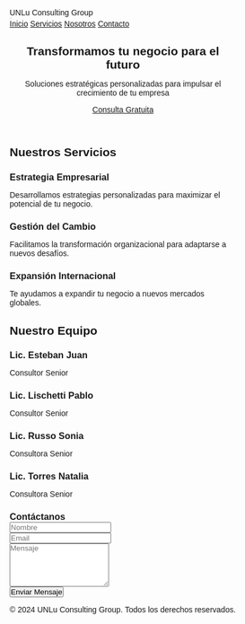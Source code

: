 <html><head><base href="." /><meta charset="UTF-8" /><meta name="viewport" content="width=device-width, initial-scale=1.0" /><title>UNLu Consulting Group - Consultora de Negocios</title><style>
  * {
    margin: 0;
    padding: 0;
    box-sizing: border-box;
    font-family: 'Poppins', sans-serif;
  }

  :root {
    --primary: #1a4f8b;
    --secondary: #2980b9;
    --accent: #f39c12;
    --light: #ecf0f1;
    --dark: #2c3e50;
  }

  body {
    overflow-x: hidden;
    padding-top: 70px;
  }

  nav {
    padding: 1.5rem 10%;
    display: flex;
    justify-content: space-between;
    align-items: center;
    background: var(--primary);
    position: fixed;
    top: 0;
    left: 0;
    right: 0;
    z-index: 1000;
    box-shadow: 0 2px 10px rgba(0,0,0,0.1);
  }


h1, .site-title {
    display: none;
}


  .header {
    background: linear-gradient(rgba(26, 79, 139, 0.95), rgba(26, 79, 139, 0.95)), url('https://images.unsplash.com/photo-1454165804606-c3d57bc86b40?ixlib=rb-4.0.3') center/cover;
    height: 100vh;
    color: white;
    display: flex;
    flex-direction: column;
  }

  .logo {
    font-size: 1.8rem;
    font-weight: 700;
    color: var(--dark);
  }

  .nav-links {
    display: flex;
    gap: 2rem;
  }

  .nav-links a {
    color: var(--light);
    text-decoration: none;
    font-weight: 500;
    transition: color 0.3s;
  }

  .nav-links a:hover {
    color: var(--accent);
  }

  .mobile-menu-btn {
    display: none;
    font-size: 1.5rem;
    color: var(--light);
    background: none;
    border: none;
    cursor: pointer;
  }

  .hero {
    flex: 1;
    display: flex;
    justify-content: center;
    align-items: center;
    text-align: center;
    padding: 0 10%;
  }

  .hero h2 {
    font-size: 3.5rem;
    margin-bottom: 1rem;
  }

  .hero p {
    font-size: 1.2rem;
    margin-bottom: 2rem;
  }

  .cta-button {
    background: var(--accent);
    color: white;
    padding: 1rem 2rem;
    border-radius: 30px;
    text-decoration: none;
    font-weight: 600;
    transition: transform 0.3s;
  }

  .cta-button:hover {
    transform: scale(1.05);
  }

  .services {
    padding: 5rem 10%;
    background: var(--light);
  }

  .section-title {
    text-align: center;
    margin-bottom: 3rem;
    color: var(--light);
  }

  .services-grid {
    display: grid;
    grid-template-columns: repeat(auto-fit, minmax(250px, 1fr));
    gap: 2rem;
  }

  .service-card {
    background: white;
    padding: 2rem;
    border-radius: 10px;
    box-shadow: 0 5px 15px rgba(0,0,0,0.1);
    transition: transform 0.3s;
  }

  .service-card:hover {
    transform: translateY(-10px);
  }

  .service-icon {
    font-size: 2.5rem;
    color: var(--primary);
    margin-bottom: 1rem;
  }

  .team {
    padding: 5rem 10%;
    background: white;
  }

  .team-grid {
    display: grid;
    grid-template-columns: repeat(auto-fit, minmax(250px, 1fr));
    gap: 2rem;
    margin-top: 3rem;
  }

  .team-member {
    text-align: center;
    padding: 2rem;
    border-radius: 10px;
    background: var(--light);
    transition: transform 0.3s;
  }

  .team-member:hover {
    transform: translateY(-10px);
    box-shadow: 0 5px 15px rgba(0,0,0,0.1);
  }

  .team-member .avatar {
    width: 150px;
    height: 150px;
    background: var(--primary);
    border-radius: 50%;
    margin: 0 auto 1.5rem;
    display: flex;
    align-items: center;
    justify-content: center;
  }

  .team-member .avatar i {
    font-size: 4rem;
    color: white;
  }

  .contact {
    padding: 5rem 10%;
    background: var(--dark);
    color: white;
  }

  .contact-form {
    max-width: 600px;
    margin: 0 auto;
  }

  .form-group {
    margin-bottom: 1.5rem;
  }

  .form-group input,
  .form-group textarea {
    width: 100%;
    padding: 0.8rem;
    border: none;
    border-radius: 5px;
    margin-top: 0.5rem;
  }

  .submit-btn {
    background: var(--accent);
    color: white;
    border: none;
    padding: 1rem 2rem;
    border-radius: 5px;
    cursor: pointer;
    width: 100%;
    font-size: 1rem;
    font-weight: 600;
  }

  footer {
    background: var(--primary);
    color: white;
    text-align: center;
    padding: 2rem;
  }

  @media (max-width: 768px) {
    nav {
      padding: 1rem 5%;
    }

    .logo {
      font-size: 1.4rem;
    }

    .mobile-menu-btn {
      display: block;
    }

    .nav-links {
      display: none;
      position: absolute;
      top: 100%;
      left: 0;
      right: 0;
      background: var(--primary);
      flex-direction: column;
      padding: 1rem 0;
      gap: 1rem;
      text-align: center;
    }

    .nav-links.active {
      display: flex;
    }
    
    .hero {
      padding: 0 5%;
    }

    .hero h1 {
      font-size: 2rem;
    }

    .hero p {
      font-size: 1rem;
    }

    .services,
    .team,
    .contact {
      padding: 3rem 5%;
    }

    .services-grid,
    .team-grid {
      grid-template-columns: 1fr;
      gap: 1.5rem;
    }

    .service-card,
    .team-member {
      padding: 1.5rem;
    }

    .team-member .avatar {
      width: 120px;
      height: 120px;
    }

    .section-title {
      font-size: 1.8rem;
      margin-bottom: 2rem;
    }
  }

  @media (max-width: 480px) {
    .hero h1 {
      font-size: 1.8rem;
    }

    .cta-button {
      padding: 0.8rem 1.5rem;
      font-size: 0.9rem;
    }

    .service-card,
    .team-member {
      padding: 1rem;
    }
  }
</style>
<link href="https://fonts.googleapis.com/css2?family=Poppins:wght@300;400;500;600;700&display=swap" rel="stylesheet">
<link href="https://cdnjs.cloudflare.com/ajax/libs/font-awesome/6.0.0/css/all.min.css" rel="stylesheet">
</head>
<body>
  <nav>
    <div class="logo">UNLu Consulting Group</div>
    <button class="mobile-menu-btn">
      <i class="fas fa-bars"></i>
    </button>
    <div class="nav-links">
      <a href="#inicio">Inicio</a>
      <a href="#servicios">Servicios</a>
      <a href="#nosotros">Nosotros</a>
      <a href="#contacto">Contacto</a>
    </div>
  </nav>

  <header class="header" id="inicio">
    <div class="hero">
      <div>
        <h2>Transformamos tu negocio para el futuro</h2>
        <p>Soluciones estratégicas personalizadas para impulsar el crecimiento de tu empresa</p>
        <a href="#contacto" class="cta-button">Consulta Gratuita</a>
      </div>
    </div>
  </header>

  <section class="services" id="servicios">
    <h2 class="section-title">Nuestros Servicios</h2>
    <div class="services-grid">
      <div class="service-card">
        <i class="fas fa-chart-line service-icon"></i>
        <h3>Estrategia Empresarial</h3>
        <p>Desarrollamos estrategias personalizadas para maximizar el potencial de tu negocio.</p>
      </div>
      <div class="service-card">
        <i class="fas fa-users service-icon"></i>
        <h3>Gestión del Cambio</h3>
        <p>Facilitamos la transformación organizacional para adaptarse a nuevos desafíos.</p>
      </div>
      <div class="service-card">
        <i class="fas fa-globe service-icon"></i>
        <h3>Expansión Internacional</h3>
        <p>Te ayudamos a expandir tu negocio a nuevos mercados globales.</p>
      </div>
    </div>
  </section>

  <section class="team" id="nosotros">
    <h2 class="section-title">Nuestro Equipo</h2>
    <div class="team-grid">
      <div class="team-member">
        <div class="avatar">
          <i class="fas fa-user"></i>
        </div>
        <h3>Lic. Esteban Juan</h3>
        <p>Consultor Senior</p>
      </div>
      <div class="team-member">
        <div class="avatar">
          <i class="fas fa-user"></i>
        </div>
        <h3>Lic. Lischetti Pablo</h3>
        <p>Consultor Senior</p>
      </div>
      <div class="team-member">
        <div class="avatar">
          <i class="fas fa-user"></i>
        </div>
        <h3>Lic. Russo Sonia</h3>
        <p>Consultora Senior</p>
      </div>
      <div class="team-member">
        <div class="avatar">
          <i class="fas fa-user"></i>
        </div>
        <h3>Lic. Torres Natalia</h3>
        <p>Consultora Senior</p>
      </div>
    </div>
  </section>

  <section class="contact" id="contacto">
    <h3 class="section-title">Contáctanos</h3>
    <form class="contact-form" id="contactForm">
      <div class="form-group">
        <input type="text" placeholder="Nombre" required>
      </div>
      <div class="form-group">
        <input type="email" placeholder="Email" required>
      </div>
      <div class="form-group">
        <textarea placeholder="Mensaje" rows="5" required></textarea>
      </div>
      <button type="submit" class="submit-btn">Enviar Mensaje</button>
    </form>
  </section>

  <footer>
    <p>&copy; 2024 UNLu Consulting Group. Todos los derechos reservados.</p>
  </footer>

  <script>
    const mobileMenuBtn = document.querySelector('.mobile-menu-btn');
    const navLinks = document.querySelector('.nav-links');

    mobileMenuBtn.addEventListener('click', () => {
      navLinks.classList.toggle('active');
    });

    document.getElementById('contactForm').addEventListener('submit', function(e) {
      e.preventDefault();
      alert('¡Gracias por tu mensaje! Nos pondremos en contacto contigo pronto.');
      this.reset();
    });

    document.querySelectorAll('a[href^="#"]').forEach(anchor => {
      anchor.addEventListener('click', function (e) {
        e.preventDefault();
        document.querySelector(this.getAttribute('href')).scrollIntoView({
          behavior: 'smooth'
        });
        if (navLinks.classList.contains('active')) {
          navLinks.classList.remove('active');
        }
      });
    });
  </script>
</body></html>
